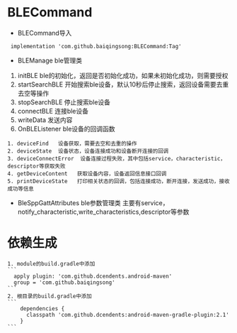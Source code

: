 # BLECommand
 * BLECommand导入
 ```
  implementation 'com.github.baiqingsong:BLECommand:Tag'
 ```
 * BLEManage ble管理类
  1. initBLE ble的初始化，返回是否初始化成功，如果未初始化成功，则需要授权
  2. startSearchBLE  开始搜索ble设备，默认10秒后停止搜索，返回设备需要去重去空等操作
  3. stopSearchBLE  停止搜索ble设备
  4. connectBLE  连接ble设备
  5. writeData  发送内容
  6. OnBLEListener  ble设备的回调函数
  
    1. deviceFind   设备获取，需要去空和去重的操作
    2. deviceState  设备状态，设备连接成功和设备断开连接的回调
    3. deviceConnectError  设备连接过程失败，其中包括service，characteristic，descriptor等获取失败
    4. getDeviceContent   获取设备内容，设备返回信息接口回调
    5. printDeviceState   打印相关状态的回调，包括连接成功，断开连接，发送成功，接收成功等信息
 * BleSppGattAttributes  ble参数管理类
  主要有service，notify_characteristic,write_characteristics,descriptor等参数
  
  
  # 依赖生成
    1. module的build.gradle中添加
    ```
      apply plugin: 'com.github.dcendents.android-maven'
      group = 'com.github.baiqingsong'
    ```
    2. 根目录的build.gradle中添加
    ```
        dependencies {
          classpath 'com.github.dcendents:android-maven-gradle-plugin:2.1'
        }
    ```
